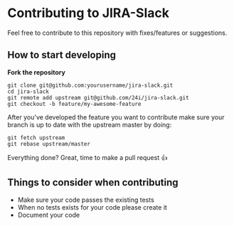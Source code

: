 # Contributing to JIRA-Slack

Feel free to contribute to this repository with fixes/features or suggestions.

## How to start developing

**Fork the repository**
```
git clone git@github.com:yourusername/jira-slack.git
cd jira-slack
git remote add upstream git@github.com/24i/jira-slack.git
git checkout -b feature/my-awesome-feature
```

After you've developed the feature you want to contribute make sure your branch is up to date with the upstream master by doing:

```
git fetch upstream
git rebase upstream/master
```

Everything done? Great, time to make a pull request :+1:

## Things to consider when contributing
* Make sure your code passes the existing tests
* When no tests exists for your code please create it
* Document your code